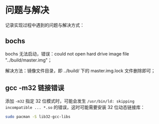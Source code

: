 # 问题与解决

记录实现过程中遇到的问题与解决方式：

## bochs 

bochs 无法启动，错误：could not open hard drive image file "../build/master.img"；
    
解决方法：镜像文件目录，即 ../build/ 下的 master.img.lock 文件删除即可；


## gcc -m32 链接错误

添加 `-m32` 指定 32 位模式时，可能会发生 `/usr/bin/ld: skipping incompatible ... *.so` 的错误，这时可能需要安装 32 位动态链接库：
    
````bash
sudo pacman -S lib32-gcc-libs
````